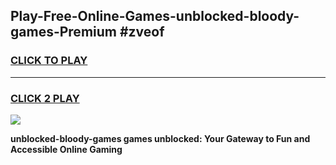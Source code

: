 
## Play-Free-Online-Games-unblocked-bloody-games-Premium #zveof
<h3>
<a href="https://premium.freeplayer.one?title=unblocked-bloody-games&ref=8M">CLICK TO PLAY</a></h3>
<hr>

<h3>
<a href="https://premium.freeplayer.one?title=unblocked-bloody-games&ref=8M">CLICK 2 PLAY</a>
  
</h3>

<a href="https://premium.freeplayer.one?title=unblocked-bloody-games&ref=8M"><img src="https://clearcache.store/games.png"></a>


**unblocked-bloody-games games unblocked: Your Gateway to Fun and Accessible Online Gaming**

